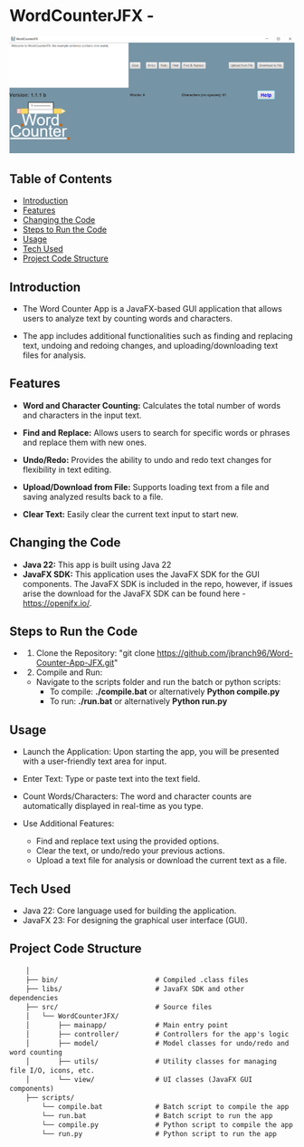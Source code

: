 # WordCounterJFX - 

![Word-Counter-App-JFX](images/AppImage.png)

 ## Table of Contents
 
 - [Introduction](#introduction)
 - [Features](#features)
 - [Changing the Code](#changing-the-code)
 - [Steps to Run the Code](#steps-to-run-the-code)
 - [Usage](#usage)
 - [Tech Used](#tech-used)
 - [Project Code Structure](#project-code-structure)

## Introduction

- The Word Counter App is a JavaFX-based GUI application that allows users to analyze text by counting words and characters.
 
- The app includes additional functionalities such as finding and replacing text, undoing and redoing changes, and uploading/downloading text files for analysis.
	
## Features
	
- **Word and Character Counting:** Calculates the total number of words and characters in the input text.
	
- **Find and Replace:** Allows users to search for specific words or phrases and replace them with new ones.
	
- **Undo/Redo:** Provides the ability to undo and redo text changes for flexibility in text editing.
	
- **Upload/Download from File:** Supports loading text from a file and saving analyzed results back to a file.
	
- **Clear Text:** Easily clear the current text input to start new.
	
## Changing the Code
	
- **Java 22:** This app is built using Java 22
- **JavaFX SDK:** This application uses the JavaFX SDK for the GUI components. The JavaFX SDK is included in the repo, however, if issues arise the download for the JavaFX SDK can be found here - https://openjfx.io/.
	
## Steps to Run the Code
        
- 1. Clone the Repository: "git clone https://github.com/jbranch96/Word-Counter-App-JFX.git"
- 2. Compile and Run:
	- Navigate to the scripts folder and run the batch or python scripts:
		- To compile:  **./compile.bat** or alternatively **Python compile.py**
		- To run:      **./run.bat** or alternatively **Python run.py**
	
## Usage
	
- Launch the Application: Upon starting the app, you will be presented with a user-friendly text area for input.
	        
- Enter Text: Type or paste text into the text field.
	        
- Count Words/Characters: The word and character counts are automatically displayed in real-time as you type.
	        
- Use Additional Features:
	- Find and replace text using the provided options.
 	- Clear the text, or undo/redo your previous actions.
  	- Upload a text file for analysis or download the current text as a file.

## Tech Used
	
- Java 22: Core language used for building the application.
- JavaFX 23: For designing the graphical user interface (GUI).
	
## Project Code Structure

        │
        ├── bin/                        # Compiled .class files
        ├── libs/                       # JavaFX SDK and other dependencies
        ├── src/                        # Source files
        │   └── WordCounterJFX/             
        │       ├── mainapp/            # Main entry point
        │       ├── controller/         # Controllers for the app's logic
        │       ├── model/              # Model classes for undo/redo and word counting
        │       ├── utils/              # Utility classes for managing file I/O, icons, etc.
        │       └── view/               # UI classes (JavaFX GUI components)
        ├── scripts/			    	
            └── compile.bat             # Batch script to compile the app
            └── run.bat                 # Batch script to run the app
            └── compile.py              # Python script to compile the app
            └── run.py                  # Python script to run the app
